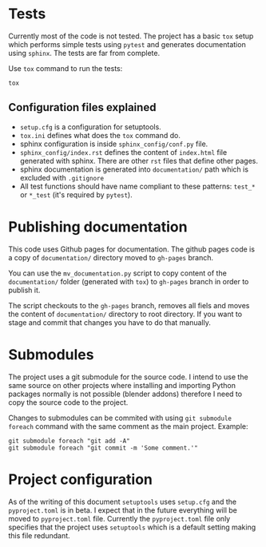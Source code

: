 # Tests
Currently most of the code is not tested. The project has a basic `tox` setup
which performs simple tests using `pytest` and generates documentation using 
`sphinx`. The tests are far from complete.

Use `tox` command to run the tests:
```
tox
```

## Configuration files explained
- `setup.cfg` is a configuration for setuptools.
- `tox.ini` defines what does the `tox` command do.
- sphinx configuration is inside `sphinx_config/conf.py` file.
- `sphinx_config/index.rst` defines the content of `index.html` file generated
  with sphinx. There are other `rst` files that define other pages.
- sphinx documentation is generated into `documentation/` path which is
  excluded with `.gitignore`
- All test functions should have name compliant to these patterns: `test_*` or
  `*_test` (it's required by `pytest`).

# Publishing documentation
This code uses Github pages for documentation. The github pages code is
a copy of `documentation/` directory moved to `gh-pages` branch.

You can use the `mv_documentation.py` script to copy content of the
`documentation/` folder (generated with `tox`) to `gh-pages` branch in order
to publish it.

The script checkouts to the `gh-pages` branch, removes all fiels
and moves the content of `documentation/` directory to root directory. If you
want to stage and commit that changes you have to do that manually.

# Submodules
The project uses a git submodule for the source code. I intend to use the same
source on other projects where installing and importing Python packages
normally is not possible (blender addons) therefore I need to copy the source
code to the project.

Changes to submodules can be commited with using `git submodule foreach`
command with the same comment as the main project. Example:
```
git submodule foreach "git add -A"
git submodule foreach "git commit -m 'Some comment.'"
```

# Project configuration
As of the writing of this document `setuptools` uses `setup.cfg` and the
`pyproject.toml` is in beta. I expect that in the future everything will be
moved to `pyproject.toml` file. Currently the `pyproject.toml` file only
specifies that the project uses `setuptools` which is a default setting making
this file redundant.
